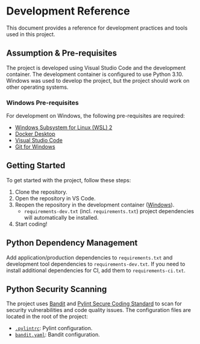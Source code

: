 # Development Reference

This document provides a reference for development practices and tools used in this project.

## Assumption & Pre-requisites

The project is developed using Visual Studio Code and the development container. The development container is configured to use Python 3.10. Windows was used to develop the project, but the project should work on other operating systems.

### Windows Pre-requisites

For development on Windows, the following pre-requisites are required:

- [Windows Subsystem for Linux (WSL) 2](https://docs.microsoft.com/en-us/windows/wsl/install)
- [Docker Desktop](https://www.docker.com/products/docker-desktop)
- [Visual Studio Code](https://code.visualstudio.com/)
- [Git for Windows](https://git-scm.com/download/win)

## Getting Started

To get started with the project, follow these steps:

1. Clone the repository.
2. Open the repository in VS Code.
3. Reopen the repository in the development container ([Windows](https://code.visualstudio.com/docs/devcontainers/containers#_open-a-wsl-2-folder-in-a-container-on-windows)).
    - `requirements-dev.txt` (incl. `requirements.txt`) project dependencies will automatically be installed.
4. Start coding!

## Python Dependency Management

Add application/production dependencies to `requirements.txt` and development tool dependencies to `requirements-dev.txt`. If you need to install additional dependencies for CI, add them to `requirements-ci.txt`.

## Python Security Scanning

The project uses [Bandit](https://github.com/PyCQA/bandit) and [Pylint Secure Coding Standard](https://github.com/Takishima/pylint-secure-coding-standard) to scan for security vulnerabilities and code quality issues. The configuration files are located in the root of the project:

- [`.pylintrc`](../.pylintrc): Pylint configuration.
- [`bandit.yaml`](../bandit.yaml): Bandit configuration.
